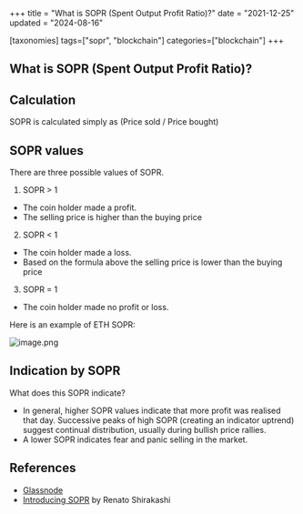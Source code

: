 +++
title = "What is SOPR (Spent Output Profit Ratio)?"
date = "2021-12-25"
updated = "2024-08-16"

[taxonomies]
tags=["sopr", "blockchain"]
categories=["blockchain"]
+++

## What is SOPR (Spent Output Profit Ratio)?

## Calculation

SOPR is calculated simply as (Price sold / Price bought)


## SOPR values

There are three possible values of SOPR.


1. SOPR > 1 
  - The coin holder made a profit.
  - The selling price is higher than the buying price

2. SOPR < 1
  - The coin holder made a loss.
  - Based on the formula above the selling price is lower than the buying price

3. SOPR = 1
  - The coin holder made no profit or loss.

Here is an example of ETH SOPR:

![image.png](https://cdn.hashnode.com/res/hashnode/image/upload/v1640410025388/Cr9AQCgqS.png)

## Indication by SOPR

What does this SOPR indicate?

- In general, higher SOPR values indicate that more profit was realised that day. Successive peaks of high SOPR (creating an indicator uptrend) suggest continual distribution, usually during bullish price rallies. 
- A lower SOPR indicates fear and panic selling in the market.

## References

- [Glassnode](https://academy.glassnode.com/indicators/sopr/sopr-spent-output-profit-ratio)
- [Introducing SOPR](https://medium.com/unconfiscatable/introducing-sopr-spent-outputs-to-predict-bitcoin-lows-and-tops-ceb4536b3b9) by Renato Shirakashi
